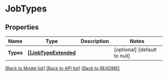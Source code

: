 # JobTypes

## Properties
Name | Type | Description | Notes
------------ | ------------- | ------------- | -------------
**Types** | [**[]JobTypeExtended**](JobTypeExtended.md) |  | [optional] [default to null]

[[Back to Model list]](../README.md#documentation-for-models) [[Back to API list]](../README.md#documentation-for-api-endpoints) [[Back to README]](../README.md)


